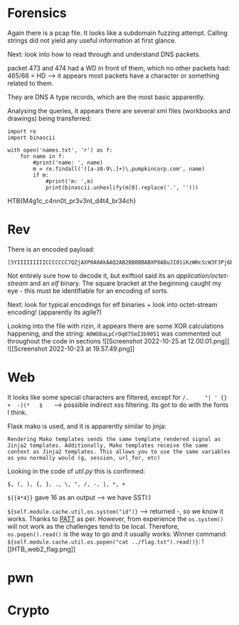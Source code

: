 # Forensics
Again there is a pcap file. It looks like a subdomain fuzzing attempt. Calling strings did not yield any useful information at first glance.

Next: look into how to read through and understand DNS packets.

packet 473 and 474 had a WD in front of them, which no other packets had:
465/66 = HD
--> it appears most packets have a character or something related to them.

They are DNS A type records, which are the most basic apparently.

Analysing the queries, it appears there are several xml files (workbooks and drawings) being transferred:
```
import re
import binascii

with open('names.txt', 'r') as f:
    for name in f:
        #print('name: ', name)
        m = re.findall('([a-z0-9\.]+)\.pumpkincorp.com', name)
        if m:
            #print('m: ',m)
            print(binascii.unhexlify(m[0].replace('.', '')))
```


HTB{M4g1c_c4nn0t_pr3v3nt_d4t4_br34ch}
# Rev
There is an encoded payload:
```
[SYIIIIIIIIICCCCCCC7QZjAXP0A0AkAAQ2AB2BB0BBABXP8ABuJI01iKzWHcScW3F3Pj6bOyHax0cVZmK0MCpYh0WO8Mk0PIbYYibHsOS0wp7qqxUReP5UfYmYhaLpCVV0PQF3LsfcOyIqZmMPF2ax0ndo1cE8e8fOvORBCYMYHcF2PSOyHaNPFkJmopRJ4KChmI3bU6e8Tme3ni8gCXFO2S1xC0U8VOsR59RNK9KSaByx4ZS0EPUPauPcphrOq0bh0Tg2cK2p0LSJso1ct43B51e31uSormFSGCTsSMgpV7rsLI9qJmmPAA
```
Not entirely sure how to decode it, but exiftool said its an _application/octet-stream_ and an _elf_ binary. 
The square bracket at the beginning caught my eye - this must be identifiable for an encoding of sorts.

Next: look for typical encodings for elf binaries + look into octet-stream encoding!
(apparently its agile?)

Looking into the file with rizin, it appears there are some XOR calculations happening, and the string:
`A0WO8aLpCrOq075mI3b9051` was commented out throughout the code in sections
![[Screenshot 2022-10-25 at 12.00.01.png]]
![[Screenshot 2022-10-23 at 19.57.49.png]]

# Web
It looks like some special characters are filtered, except for `/.     "| ' {}  +  -)(*   $   `
--> possible indirect xss filtering. Its got to do with the fonts I think.

Flask mako is used, and it is apparently similar to jinja:
```
Rendering Mako templates sends the same template_rendered signal as Jinja2 templates. Additionally, Mako templates receive the same context as Jinja2 templates. This allows you to use the same variables as you normally would (g, session, url_for, etc)
```
Looking in the code of _util.py_ this is confirmed:
```
$, (, ), {, }, ., \, ", /, -, |, *, +

```

`${{4*4}}` gave 16 as an output --> we have SSTI:)

`${self.module.cache.util.os.system("id")}` --> returned -, so we know it works. Thanks to [PATT](https://swisskyrepo.github.io/PayloadsAllTheThingsWeb/Server%20Side%20Template%20Injection/#direct-access-to-os-from-templatenamespace) as per. However, from experience the `os.system()` will not work as the challenges tend to be local. Therefore, `os.popen().read()` is the way to go and it usually works:
Winner command: `${self.module.cache.util.os.popen("cat ../flag.txt").read()}`:
![[HTB_web2_flag.png]]


# pwn


# Crypto

